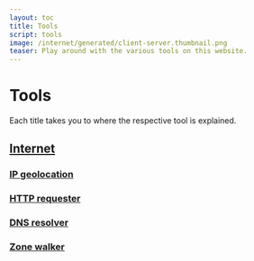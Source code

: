 ```yaml
---
layout: toc
title: Tools
script: tools
image: /internet/generated/client-server.thumbnail.png
teaser: Play around with the various tools on this website.
---
```


# Tools

Each title takes you to where the respective tool is explained.


## [Internet](/internet/)

### [IP geolocation](/internet/#ip-geolocation)

<div id="tool-ip-info"></div>

### [HTTP requester](/internet/#hypertext-transfer-protocol)

<div id="tool-http-cli"></div>

### [DNS resolver](/internet/#domain-name-system)

<div id="tool-dns-resolver"></div>

### [Zone walker](/internet/#domain-name-system-security-extensions)

<div id="tool-zone-walker"></div>
